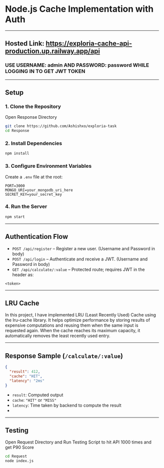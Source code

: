 # Node.js Cache Implementation with Auth


---
## Hosted Link: https://exploria-cache-api-production.up.railway.app/api

### USE USERNAME: admin AND PASSWORD: password WHILE LOGGING IN TO GET JWT TOKEN
---


##  Setup

### 1. Clone the Repository

Open Response Directory

```bash
git clone https://github.com/Ashishxo/exploria-task
cd Response
```

### 2. Install Dependencies

```bash
npm install
```

### 3. Configure Environment Variables

Create a `.env` file at the root:

```env
PORT=3000
MONGO_URI=your_mongodb_uri_here
SECRET_KEY=your_secret_key
```

### 4. Run the Server

```bash
npm start
```

---

## Authentication Flow



- `POST /api/register` – Register a new user. (Username and Password in body)
- `POST /api/login` – Authenticate and receive a JWT. (Username and Password in body)
- `GET /api/calculate/:value` – Protected route; requires JWT in the header as:

```
<token>
```

---

##  LRU Cache

In this project, I have implemented LRU (Least Recently Used) Cache using the lru-cache library. It helps optimize performance by storing results of expensive computations and reusing them when the same input is requested again. When the cache reaches its maximum capacity, it automatically removes the least recently used entry.

---

## Response Sample (`/calculate/:value`)

```json
{
  "result": 412,
  "cache": "HIT",
  "latency": "2ms"
}
```

- `result`: Computed output
- `cache`: `"HIT"` or `"MISS"`
- `latency`: Time taken by backend to compute the result
- 


---

## Testing

Open Request Directory and Run Testing Script to hit API 1000 times and get P90 Score

```bash
cd Request
node index.js
```




